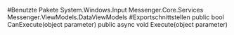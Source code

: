#Benutzte Pakete
System.Windows.Input
Messenger.Core.Services
Messenger.ViewModels.DataViewModels
#Exportschnittstellen
public bool CanExecute(object parameter)
public async void Execute(object parameter)
